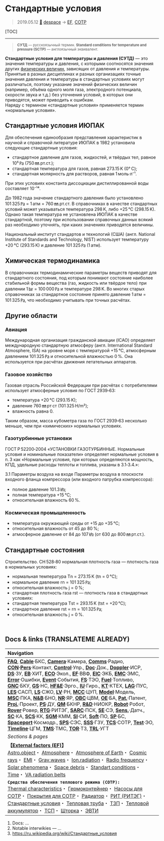 # Стандартные условия
> 2019.05.12 [🚀](../index/index.md) [despace](index.md) → [EF](ef.md), [СОТР](tcs.md)

[TOC]

---

> <small>**СУТД** — русскоязычный термин. **Standard conditions for temperature and pressure (SCTP)** — англоязычный эквивалент.</small>

**Стандартные условия для температуры и давления (СУТД)** — это значения температуры и давления, с которыми соотносятся значения других [физических величин](si.md), зависящих от давления и температуры. Принятые в разных дисциплинах и разных организациях точные значения давления и температуры в стандартных условиях могут различаться, поэтому указание значений физических величин (например, объёма одного моля газа, электродного потенциала, скорости звука и т.д.) без уточнения условий, в которых они приводятся, может приводить к ошибкам.  
Наряду с термином «стандартные условия» применяется термин «нормальные условия».


## Стандартные условия ИЮПАК
Для обеспечения единообразия представления характеристик в научной и справочной литературе ИЮПАК в 1982 установила следующие стандартные условия:

   - стандартное давление для газов, жидкостей, и твёрдых тел, равное 10⁵ ㎩ (750 ㎜.рт.ст.);
   - стандартная температура для газов, равная 273.15 K (0° С);
   - стандартная молярность для растворов, равная 1 моль·л⁻¹.

При этих условиях константа диссоциации дистиллированной воды составляет 10⁻¹⁴.

До 1982 года значение стандартного давления было установлено 101 325 ㎩ = 1 атм = 760 ㎜.рт.ст. В справочниках в качестве стандартных условий может указываться температура 298 K, либо +25 ℃ (298.15 K). Однако такая температура не установлена ИЮПАК в качестве стандартной, поэтому при использовании справочных данных всякий раз необходимо уточнять, при каких значениях приводятся величины.

Национальный институт стандартов и технологий (США) (англ. National Institute of Standards and Technology, NIST) использует температуру +20 ℃ (293.15 K) и давление 101 325 ㎩ (1 атм).



## Химическая термодинамика
В справочниках термодинамические параметры веществ приводят для стандартного состояния, под которым понимают состояние наиболее стабильной формы вещества (газ, жидкость или твёрдое тело) при давлении 1 ㍴ = 100 000 ㎩ и температуре 298 K. Во многих старых справочниках за стандартное состояние принято давление 1 атм = 101 325 ㎩, что необходимо учитывать при точных расчётах.



## Другие области

### Авиация
Международная организация гражданской авиации (ICAO) определяет международную стандартную атмосферу (англ. International Standard Atmosphere, ISA) на уровне моря с температурой +15 ℃, атмосферным давлением 101 325 ㎩ и относительной влажностью 0 %. Она используется при расчётах движения летательных аппаратов.


### Газовое хозяйство
Газовая отрасль Российской Федерации при расчётах с потребителями использует атмосферные условия по ГОСТ 2939‑63:

   - температура +20 ℃ (293.15 K);
   - давление 760 ㎜ рт ст (101 325 Н/m²);
   - влажность равна 0.

Таким образом, масса кубометра газа по ГОСТ 2939‑63 несколько меньше, чем при «химических» нормальных условиях.


### Газотурбинные установки
ГОСТ Р 52200‑2004 «УСТАНОВКИ ГАЗОТУРБИННЫЕ. Нормальные условия и номинальные показатели» определяет нормальные условия в п. 3 как «Нормальные условия, при которых определяются мощность, КПД, удельные расходы теплоты и топлива, указаны в 3.1‑3.4.»:

3.1 Параметры воздуха на входе
Параметры воздуха в плоскости входного фланца компрессора (или входного патрубка компрессора):

   - полное давление 101.3 ㎪;
   - полная температура +15 ℃;
   - относительная влажность 60 %.


### Космическая промышленность
   - температура окружающей среды от +15 до +35 ℃;
   - относительная влажность от 45 до 80 %;
   - атмосферное давление от 84 до 107 ㎪ (от 630 до 800 ㎜ рт.ст.).



## Стандартные состояния
Строительство. СН 528‑80 нормальная плотность газа — плотность газа в нормальных условиях:

   - нормальная температура Тn = 273.15 K (tn = 0 ℃);
   - нормальное давление rn = 101 325 ㎩;
   - относительная влажность j = 0 %;
   - стандартная плотность газа rst — плотность газа в стандартных условиях:
   - стандартная температура Тst = 293.15 K (tst = +20 ℃);
   - стандартное давление rst = rn = 101 325 ㎩;
   - относительная влажность j = 0 %.



<p style="page-break-after:always"> </p>

## Docs & links (TRANSLATEME ALREADY)
|Navigation|
|:--|
|**[FAQ](faq.md)**, **[Cable](cable.md)**·БКС, **[Camera](cam.md)**·Камера, **[Comms](comms.md)**·Радио, **[CON](contact.md)·[Pers](person.md)**·Контакт, **[Control](control.md)**·Упр., **[Doc](doc.md)**·Док., **[Doppler](doppler.md)**·ИСР, **[DS](ds.md)**·ЗУ, **[EB](eb.md)**·ХИТ, **[ECO](ecology.md)**·Экол., **[EF](ef.md)**·ВВФ, **[ElC](elc.md)**·ЭКБ, **[EMC](emc.md)**·ЭМС, **[Error](error.md)**·Ошибки, **[Event](event.md)**·События, **[FS](fs.md)**·ТЭО, **[Fuel](fuel.md)**·Топливо, **[GNC](gnc.md)**·БКУ, **[GS](scs.md)**·НС, **[HF&E](hfe.md)**·Эрго., **[IU](iu.md)**·Гиро., **[KT](kt.md)**·КТЕХ, **[LAG](lag.md)**·ПУC, **[LES](les.md)**·САСП, **[LS](ls.md)**·СЖО, **[LV](lv.md)**·РН, **[MCC](mcc.md)**·ЦУП, **[Model](model.md)**·Модель, **[MSC](sc.md)**·ПКА, **[N&B](nnb.md)**·БНО, **[NR](nr.md)**·ЯР, **[OBC](obc.md)**·ЦВМ, **[OE](oe.md)**·БА, **[Pat.](патент.md)**·Патент, **[Proj.](project.md)**·Проект, **[PS](ps.md)**·ДУ, **[QM](qm.md)**·БКНР, **[R&D](rnd.md)**·НИОКР, **[Robot](robotics.md)**·Робот, **[Rover](rover.md)**·Ровер, **[RTG](rtg.md)**·РИТЭГ, **[SARC](sarc.md)**·ПСК, **[SE](se.md)**·СЭ, **[Sens.](sensor.md)**·Датч., **[SC](sc.md)**·КА, **[SCS](scs.md)**·КК, **[SGM](sgm.md)**·КММ, **[SI](si.md)**·СИ, **[Soft](soft.md)**·ПО, **[SP](sp.md)**·БС, **[Spaceport](spaceport.md)**·Космодр., **[SPS](sps.md)**·СЭС, **[SSS](sss.md)**·ГЗУ, **[TCS](tcs.md)**·СОТР, **[Test](test.md)**·ЭО, **[Timeline](timeline.md)**·ЦГМ, **[TMS](tms.md)**·ТМС, **[TOR](tor.md)**·ТЗ, **[TRL](trl.md)**·УГТ|
|*Sections & pages*|
|**【[External factors (EF)](ef.md)】**<br> [Astro.object](aob.md)・ [Atmosphere](atmosphere.md)・ [Atmosphere of Earth](earth.md)・ [Cosmic rays](cr.md)・ [EMI](emi.md)・ [Grav.waves](gravwave.md)・ [Ion.radiation](ion_rad.md)・ [Radio frequency](rf.md)・ [Solar phenomena](solar_ph.md)・ [Space debris](sdeb.md)・ [Standart conditions](sctp.md)・ [Time](time.md)・ [VA radiation belts](varb.md)|
|**`Средства обеспечения теплового режима (СОТР):`**<br> [Thermal characteristics](thermal_chars.md)・ [Гермоконтейнер](гермоконтейнер.md)・ [Насосы для СОТР](сотр_насос.md)・ [Покрытия для СОТР](сотр_покрытия.md)・ [Радиатор](радиатор.md)・ [РИТ (РИТЭГ)](rtg.md)・ [Стандартные условия](sctp.md)・ [Тепловая труба](hp.md)・ [ТЗП](hs.md)・ [Тепловой аккумулятор](heat_bank.md)・ [ТСП](tsp.md)・ [Шторка](thermal_curtain.md)・ [ЭВТИ](mli.md)|

   1. Docs: …
   1. Notable interwikies — …
   1. <https://ru.wikipedia.org/wiki/Стандартные_условия>
